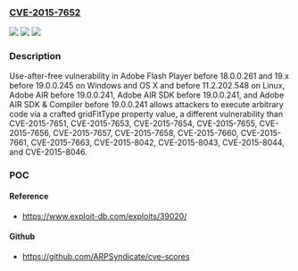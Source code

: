 ### [CVE-2015-7652](https://cve.mitre.org/cgi-bin/cvename.cgi?name=CVE-2015-7652)
![](https://img.shields.io/static/v1?label=Product&message=n%2Fa&color=blue)
![](https://img.shields.io/static/v1?label=Version&message=n%2Fa&color=blue)
![](https://img.shields.io/static/v1?label=Vulnerability&message=n%2Fa&color=brighgreen)

### Description

Use-after-free vulnerability in Adobe Flash Player before 18.0.0.261 and 19.x before 19.0.0.245 on Windows and OS X and before 11.2.202.548 on Linux, Adobe AIR before 19.0.0.241, Adobe AIR SDK before 19.0.0.241, and Adobe AIR SDK & Compiler before 19.0.0.241 allows attackers to execute arbitrary code via a crafted gridFitType property value, a different vulnerability than CVE-2015-7651, CVE-2015-7653, CVE-2015-7654, CVE-2015-7655, CVE-2015-7656, CVE-2015-7657, CVE-2015-7658, CVE-2015-7660, CVE-2015-7661, CVE-2015-7663, CVE-2015-8042, CVE-2015-8043, CVE-2015-8044, and CVE-2015-8046.

### POC

#### Reference
- https://www.exploit-db.com/exploits/39020/

#### Github
- https://github.com/ARPSyndicate/cve-scores


